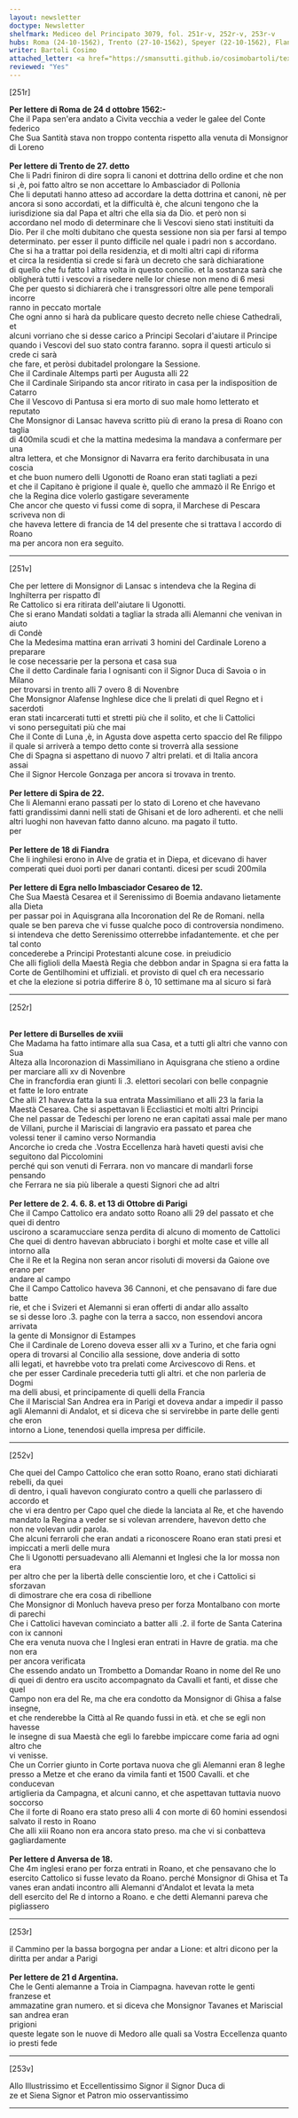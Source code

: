 ```yaml
---
layout: newsletter
doctype: Newsletter
shelfmark: Mediceo del Principato 3079, fol. 251r-v, 252r-v, 253r-v
hubs: Roma (24-10-1562), Trento (27-10-1562), Speyer (22-10-1562), Flanders (18-10-1562), Cheb (12-10-1562), Bruxelles (18-10-1562), Paris (02-10-1562), Paris (03-10-1562), Paris (06-10-1562), Paris (08-10-1562), Paris (13-10-1562), Antwerpen (18-10-1562), Strasbourg (21-10-1562)
writer: Bartoli Cosimo
attached_letter: <a href="https://smansutti.github.io/cosimobartoli/texts/2976_028/">2976_028</a>
reviewed: "Yes"
---
```


[251r]  
  
  
<strong>Per lettere di Roma de 24 d ottobre 1562:-</strong>  
Che il Papa sen'era andato a Civita vecchia a veder le galee del Conte federico  
Che Sua Santità stava non troppo contenta rispetto alla venuta di Monsignor di Loreno  
<br/><strong>Per lettere di Trento de 27. detto</strong>  
Che li Padri finiron di dire sopra li canoni et dottrina dello ordine et che non  
si ,è, poi fatto altro se non accettare lo Ambasciador di Pollonia  
Che li deputati hanno atteso ad accordare la detta dottrina et canoni, nè per  
ancora si sono accordati, et la difficultà è, che alcuni tengono che la  
iurisdizione sia dal Papa et altri che ella sia da Dio. et però non si  
accordano nel modo di determinare che li Vescovi sieno stati instituiti da  
Dio. Per il che molti dubitano che questa sessione non sia per farsi al tempo  
determinato. per esser il punto difficile nel quale i padri non s accordano.  
Che si ha a trattar poi della residenzia, et di molti altri capi di riforma  
et circa la residentia si crede si farà un decreto che sarà dichiaratione  
di quello che fu fatto l altra volta in questo concilio. et la sostanza sarà che  
obligherà tutti i vescovi a risedere nelle lor chiese non meno di 6 mesi  
Che per questo si dichiarerà che i transgressori oltre alle pene temporali incorre  
ranno in peccato mortale  
Che ogni anno si harà da publicare questo decreto nelle chiese Cathedrali, et  
alcuni vorriano che si desse carico a Principi Secolari d'aiutare il Principe  
quando i Vescovi del suo stato contra faranno. sopra il questi articulo si crede ci sarà  
che fare, et peròsi dubitadel prolongare la Sessione.  
Che il Cardinale Altemps partì per Augusta alli 22  
Che il Cardinale Siripando sta ancor ritirato in casa per la indisposition de Catarro  
Che il Vescovo di Pantusa si era morto di suo male homo letterato et reputato  
Che Monsignor di Lansac haveva scritto più dì erano la presa di Roano con taglia  
di 400mila scudi et che la mattina medesima la mandava a confermare per una  
altra lettera, et che Monsignor di Navarra era ferito darchibusata in una coscia  
et che buon numero delli Ugonotti de Roano eran stati tagliati a pezi  
et che il Capitano è prigione il quale è, quello che ammazò il Re Enrigo et  
che la Regina dice volerlo gastigare severamente  
Che ancor che questo vi fussi come di sopra, il Marchese di Pescara scriveva non di  
che haveva lettere di francia de 14 del presente che si trattava l accordo di Roano  
ma per ancora non era seguito.  
  
---  

[251v]  
  
  
Che per lettere di Monsignor di Lansac s intendeva che la Regina di Inghilterra per rispatto đl  
Re Cattolico si era ritirata dell'aiutare li Ugonotti.  
Che si erano Mandati soldati a tagliar la strada alli Alemanni che venivan in aiuto  
di Condè  
Che la Medesima mattina eran arrivati 3 homini del Cardinale Loreno a preparare  
le cose necessarie per la persona et casa sua  
Che il detto Cardinale faria l ognisanti con il Signor Duca di Savoia o in Milano  
per trovarsi in trento alli 7 overo 8 di Novenbre  
Che Monsignor Alafense Inghlese dice che li prelati di quel Regno et i sacerdoti  
eran stati incarcerati tutti et stretti più che il solito, et che li Cattolici  
vi sono perseguitati più che mai  
Che il Conte di Luna ,è, in Agusta dove aspetta certo spaccio del Re filippo  
il quale si arriverà a tempo detto conte si troverrà alla sessione  
Che di Spagna si aspettano di nuovo 7 altri prelati. et di Italia ancora  
assai  
Che il Signor Hercole Gonzaga per ancora si trovava in trento.  
<br/><strong>Per lettere di Spira de 22.</strong>  
Che li Alemanni erano passati per lo stato di Loreno et che havevano  
fatti grandissimi danni nelli stati de Ghisani et de loro adherenti. et che nelli  
altri luoghi non havevan fatto danno alcuno. ma pagato il tutto.  
per  
<br/><strong>Per lettere de 18 di Fiandra</strong>  
Che li inghilesi erono in Alve de gratia et in Diepa, et dicevano di haver  
comperati quei duoi porti per danari contanti. dicesi per scudi 200mila  
<br/><strong>Per lettere di Egra nello Imbasciador Cesareo de 12.</strong>  
Che Sua Maestà Cesarea et il Serenissimo di Boemia andavano lietamente alla Dieta  
per passar poi in Aquisgrana alla Incoronation del Re de Romani. nella  
quale se ben pareva che vi fusse qualche poco di controversia nondimeno.  
si intendeva che detto Serenissimo otterrebbe infadantemente. et che per tal conto  
concederebe a Principi Protestanti alcune cose. in preiudicio  
Che alli figlioli della Maestà Regia che debbon andar in Spagna si era fatta la  
Corte de Gentilhomini et uffiziali. et provisto di quel cħ era necessario  
et che la elezione si potria differire 8 ò, 10 settimane ma al sicuro si farà  
  
---  

[252r]  
  
  
<br/><strong>Per lettere di Burselles de xviii</strong>  
Che Madama ha fatto intimare alla sua Casa, et a tutti gli altri che vanno con Sua  
Alteza alla Incoronazion di Massimiliano in Aquisgrana che stieno a ordine  
per marciare alli xv di Novenbre  
Che in francfordia eran giunti li .3. elettori secolari con belle conpagnie  
et fatte le loro entrate  
Che alli 21 haveva fatta la sua entrata Massimiliano et alli 23 la faria la  
Maestà Cesarea. Che si aspettavan li Eccliastici et molti altri Principi  
Che nel passar de Tedeschi per loreno ne eran capitati assai male per mano  
de Villani, purche il Marisciai di langravio era passato et parea che  
volessi tener il camino verso Normandia  
Ancorche io creda che .Vostra Eccellenza harà haveti questi avisi che seguitono dal Piccolomini  
perché qui son venuti di Ferrara. non vo mancare di mandarli forse pensando  
che Ferrara ne sia più liberale a questi Signori che ad altri  
<br/><strong>Per lettere de 2. 4. 6. 8. et 13 di Ottobre di Parigi</strong>  
Che il Campo Cattolico era andato sotto Roano alli 29 del passato et che quei di dentro  
uscirono a scaramucciare senza perdita di alcuno di momento de Cattolici  
Che quei di dentro havevan abbruciato i borghi et molte case et ville all intorno alla  
Che il Re et la Regina non seran ancor risoluti di moversi da Gaione ove erano per  
andare al campo  
Che il Campo Cattolico haveva 36 Cannoni, et che pensavano di fare due batte  
rie, et che i Svizeri et Alemanni si eran offerti di andar allo assalto  
se si desse loro .3. paghe con la terra a sacco, non essendovi ancora arrivata  
la gente di Monsignor di Estampes  
Che il Cardinale de Loreno doveva esser alli xv a Turino, et che faria ogni  
opera di trovarsi al Concilio alla sessione, dove anderia di sotto  
alli legati, et havrebbe voto tra prelati come Arcivescovo di Rens. et  
che per esser Cardinale precederia tutti gli altri. et che non parleria de Dogmi  
ma delli abusi, et principamente di quelli della Francia  
Che il Mariscial San Andrea era in Parigi et doveva andar a impedir il passo  
agli Alemanni di Andalot, et si diceva che si servirebbe in parte delle genti che eron  
intorno a Lione, tenendosi quella impresa per difficile.  
  
---  

[252v]  
  
  
Che quei del Campo Cattolico che eran sotto Roano, erano stati dichiarati rebelli, da quei  
di dentro, i quali havevon congiurato contro a quelli che parlassero di accordo et  
che vi era dentro per Capo quel che diede la lanciata al Re, et che havendo  
mandato la Regina a veder se si volevan arrendere, havevon detto che  
non ne volevan udir parola.  
Che alcuni ferraroli che eran andati a riconoscere Roano eran stati presi et  
impiccati a merli delle mura  
Che li Ugonotti persuadevano alli Alemanni et Inglesi che la lor mossa non era  
per altro che per la libertà delle conscientie loro, et che i Cattolici si sforzavan  
di dimostrare che era cosa di ribellione  
Che Monsignor di Monluch haveva preso per forza Montalbano con morte di parechi  
Che i Cattolici havevan cominciato a batter alli .2. il forte de Santa Caterina con ix cannoni  
Che era venuta nuova che l Inglesi eran entrati in Havre de gratia. ma che non era  
per ancora verificata  
Che essendo andato un Trombetto a Domandar Roano in nome del Re uno  
di quei di dentro era uscito accompagnato da Cavalli et fanti, et disse che quel  
Campo non era del Re, ma che era condotto da Monsignor di Ghisa a false insegne,  
et che renderebbe la Città al Re quando fussi in età. et che se egli non havesse  
le insegne di sua Maestà che egli lo farebbe impiccare come faria ad ogni altro che  
vi venisse.  
Che un Corrier giunto in Corte portava nuova che gli Alemanni eran 8 leghe  
presso a Metze et che erano da vimila fanti et 1500 Cavalli. et che conducevan  
 artiglieria da Campagna, et alcuni canno, et che aspettavan tuttavia nuovo  
soccorso  
Che il forte di Roano era stato preso alli 4 con morte di 60 homini essendosi  
salvato il resto in Roano  
Che alli xiii Roano non era ancora stato preso. ma che vi si conbatteva  
gagliardamente  
<br/><strong>Per lettere d Anversa de 18.</strong>  
Che 4m inglesi erano per forza entrati in Roano, et che pensavano che lo  
esercito Cattolico si fusse levato da Roano. perché Monsignor di Ghisa et Ta  
vanes eran andati incontro alli Alemanni d'Andalot et levata la meta  
dell esercito del Re d intorno a Roano. e che detti Alemanni pareva che pigliassero  
  
---  

[253r]  
  
  
il Cammino per la bassa borgogna per andar a Lione: et altri dicono per la  
diritta per andar a Parigi  
<br/><strong>Per lettere de 21 d Argentina.</strong>  
Che le Genti alemanne a Troia in Ciampagna. havevan rotte le genti franzese et  
ammazatine gran numero. et si diceva che Monsignor Tavanes et Mariscial san andrea eran  
prigioni  
queste legate son le nuove di Medoro alle quali sa Vostra Eccellenza quanto io presti fede  
  
---  

[253v]  
  
  
Allo Illustrissimo et Eccellentissimo Signor il Signor Duca di  
ze et Siena Signor et Patron mio osservantissimo  
  
---  

